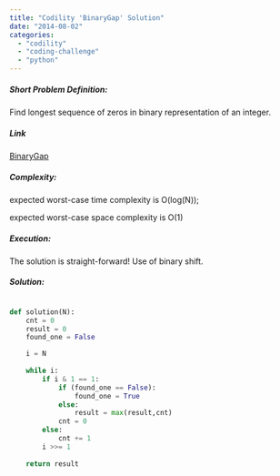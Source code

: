 ```yaml
---
title: "Codility 'BinaryGap' Solution"
date: "2014-08-02"
categories: 
  - "codility"
  - "coding-challenge"
  - "python"
---
```


##### Short Problem Definition:

Find longest sequence of zeros in binary representation of an integer.

##### Link

[BinaryGap](https://codility.com/demo/take-sample-test/binary_gap)

##### Complexity:

expected worst-case time complexity is O(log(N));

expected worst-case space complexity is O(1)

##### Execution:

The solution is straight-forward! Use of binary shift.

##### Solution:

```python

def solution(N):
    cnt = 0
    result = 0
    found_one = False

    i = N    
        
    while i:
        if i & 1 == 1:
            if (found_one == False):
                found_one = True
            else:
                result = max(result,cnt)
            cnt = 0
        else:
            cnt += 1
        i >>= 1
   
    return result
```
